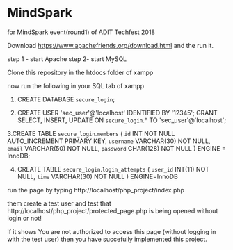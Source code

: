 # MindSpark
for MindSpark event(round1) of ADIT Techfest 2018

Download https://www.apachefriends.org/download.html and the run it.

step 1 - start Apache
step 2-  start MySQL

Clone this repository in the htdocs folder of xampp

now run the following in your SQL tab of xampp

1. CREATE DATABASE `secure_login`;

2. CREATE USER 'sec_user'@'localhost' IDENTIFIED BY '12345';
GRANT SELECT, INSERT, UPDATE ON `secure_login`.* TO 'sec_user'@'localhost';

3.CREATE TABLE `secure_login`.`members` (
    `id` INT NOT NULL AUTO_INCREMENT PRIMARY KEY,
    `username` VARCHAR(30) NOT NULL,
    `email` VARCHAR(50) NOT NULL,
    `password` CHAR(128) NOT NULL
) ENGINE = InnoDB;

4. CREATE TABLE `secure_login`.`login_attempts` (
    `user_id` INT(11) NOT NULL,
    `time` VARCHAR(30) NOT NULL
) ENGINE=InnoDB

run the page by typing http://localhost/php_project/index.php

them create a test user and test that http://localhost/php_project/protected_page.php is being opened without login or not!

if it shows You are not authorized to access this page (without logging in with the test user) then you have succefully implemented this project.
